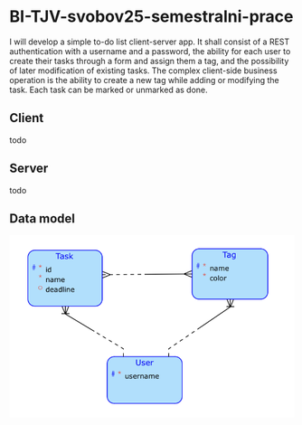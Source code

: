 # BI-TJV-svobov25-semestralni-prace

I will develop a simple to-do list client-server app. It shall consist of a REST authentication with a username and a password,
the ability for each user to create their tasks through a form and assign them a tag, and the possibility of later modification of existing tasks. The complex client-side business operation is the ability to create a new tag while adding or modifying the task. Each task can be marked or unmarked as done.

## Client 

todo

## Server

todo

## Data model

![data model](relational_model.png)
